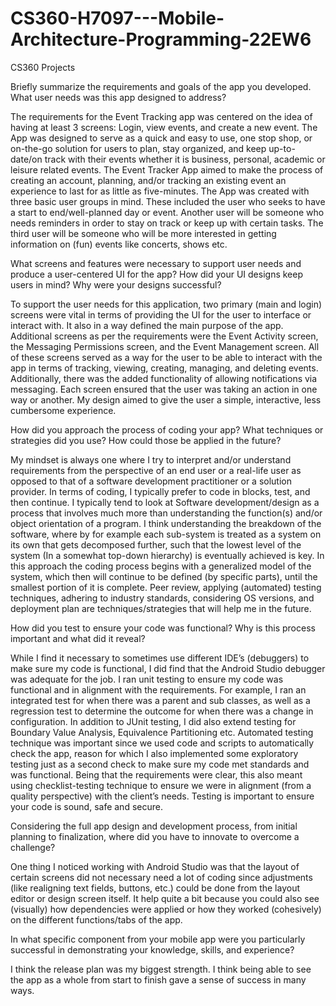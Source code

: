 # CS360-H7097---Mobile-Architecture-Programming-22EW6
CS360 Projects 

Briefly summarize the requirements and goals of the app you developed. What user needs was this app designed to address?

The requirements for the Event Tracking app was centered on the idea of having at least 3 screens: Login, view events, and create a new event. The App was designed to serve as a quick and easy to use, one stop shop, or on-the-go solution for users to plan, stay organized, and keep up-to-date/on track with their events whether it is business, personal, academic or leisure related events. The Event Tracker App aimed to make the process of creating an account, planning, and/or tracking an existing event an experience to last for as little as five-minutes. The App was created with three basic user groups in mind. These included the user who seeks to have a start to end/well-planned day or event. Another user will be someone who needs reminders in order to stay on track or keep up with certain tasks. The third user will be someone who will be more interested in getting information on (fun) events like concerts, shows etc.

What screens and features were necessary to support user needs and produce a user-centered UI for the app? How did your UI designs keep users in mind? Why were your designs successful?

To support the user needs for this application, two primary (main and login) screens were vital in terms of providing the UI for the user to interface or interact with. It also in a way defined the main purpose of the app. Additional screens as per the requirements were the Event Activity screen, the Messaging Permissions screen, and the Event Management screen. All of these screens served as a way for the user to be able to interact with the app in terms of tracking, viewing, creating, managing, and deleting events. Additionally, there was the added functionality of allowing notifications via messaging. Each screen ensured that the user was taking an action in one way or another.  My design aimed to give the user a simple, interactive, less cumbersome experience. 

How did you approach the process of coding your app? What techniques or strategies did you use? How could those be applied in the future?

My mindset is always one where I try to interpret and/or understand requirements from the perspective of an end user or a real-life user as opposed to that of a software development practitioner or a solution provider. In terms of coding, I typically prefer to code in blocks, test, and then continue. I typically tend to look at Software development/design as a process that involves much more than understanding the function(s) and/or object orientation of a program. I think understanding the breakdown of the software, where by for example each sub-system is treated as a system on its own that gets decomposed further, such that the lowest level of the system (In a somewhat top-down hierarchy) is eventually achieved is key. In this approach the coding process begins with a generalized model of the system, which then will continue to be defined (by specific parts), until the smallest portion of it is complete. Peer review, applying (automated) testing techniques, adhering to industry standards, considering OS versions, and deployment plan are techniques/strategies that will help me in the future.

How did you test to ensure your code was functional? Why is this process important and what did it reveal?

While I find it necessary to sometimes use different IDE’s (debuggers) to make sure my code is functional, I did find that the Android Studio debugger was adequate for the job. I ran unit testing to ensure my code was functional and in alignment with the requirements.  For example, I ran an integrated test for when there was a parent and sub classes, as well as a regression test to determine the outcome for when there was a change in configuration.  In addition to JUnit testing, I did also extend testing for Boundary Value Analysis, Equivalence Partitioning etc. Automated testing technique was important since we used code and scripts to automatically check the app, reason for which I also implemented some exploratory testing just as a second check to make sure my code met standards and was functional. Being that the requirements were clear, this also meant using checklist-testing technique to ensure we were in alignment (from a quality perspective) with the client’s needs. Testing is important to ensure your code is sound, safe and secure. 

Considering the full app design and development process, from initial planning to finalization, where did you have to innovate to overcome a challenge?

One thing I noticed working with Android Studio was that the layout of certain screens did not necessary need a lot of coding since adjustments (like realigning text fields, buttons, etc.) could be done from the layout editor or design screen itself. It help quite a bit because you could also see (visually) how dependencies were applied or how they worked (cohesively) on the different functions/tabs of the app. 

In what specific component from your mobile app were you particularly successful in demonstrating your knowledge, skills, and experience?

I think the release plan was my biggest strength. I think being able to see the app as a whole from start to finish gave a sense of success in many ways. 

